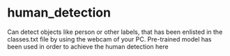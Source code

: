 ﻿# human_detection
Can detect objects like person or other labels, that has been enlisted in the classes.txt file by using the webcam of your PC. Pre-trained model has been used in order to achieve the human detection here

